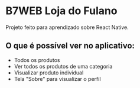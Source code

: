 # B7WEB Loja do Fulano

Projeto feito para aprendizado sobre React Native.

## O que é possível ver no aplicativo:
- Todos os produtos
- Ver todos os produtos de uma categoria
- Visualizar produto individual
- Tela "Sobre" para visualizar o perfil
